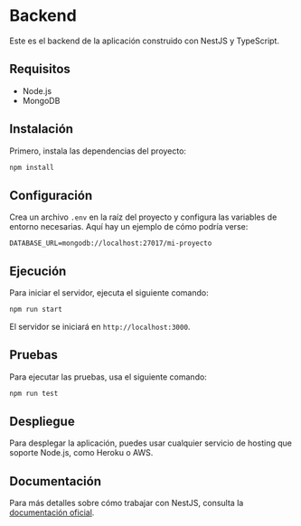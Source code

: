 # Backend

Este es el backend de la aplicación construido con NestJS y TypeScript.

## Requisitos

- Node.js
- MongoDB

## Instalación

Primero, instala las dependencias del proyecto:

```bash
npm install
```

## Configuración

Crea un archivo `.env` en la raíz del proyecto y configura las variables de entorno necesarias. Aquí hay un ejemplo de cómo podría verse:

```env
DATABASE_URL=mongodb://localhost:27017/mi-proyecto
```

## Ejecución

Para iniciar el servidor, ejecuta el siguiente comando:

```bash
npm run start
```

El servidor se iniciará en `http://localhost:3000`.

## Pruebas

Para ejecutar las pruebas, usa el siguiente comando:

```bash
npm run test
```

## Despliegue

Para desplegar la aplicación, puedes usar cualquier servicio de hosting que soporte Node.js, como Heroku o AWS.

## Documentación

Para más detalles sobre cómo trabajar con NestJS, consulta la [documentación oficial](https://nestjs.com/).